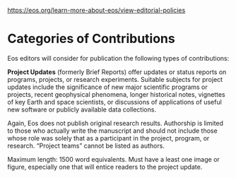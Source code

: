 https://eos.org/learn-more-about-eos/view-editorial-policies

# Categories of Contributions


Eos editors will consider for publication the following types of contributions:

**Project Updates** (formerly Brief Reports) offer updates or status reports on programs, projects, or research experiments. Suitable subjects for project updates include the significance of new major scientific programs or projects, recent geophysical phenomena, longer historical notes, vignettes of key Earth and space scientists, or discussions of applications of useful new software or publicly available data collections.

Again, Eos does not publish original research results. Authorship is limited to those who actually write the manuscript and should not include those whose role was solely that as a participant in the project, program, or research. “Project teams” cannot be listed as authors.

Maximum length: 1500 word equivalents. Must have a least one image or figure, especially one that will entice readers to the project update.

